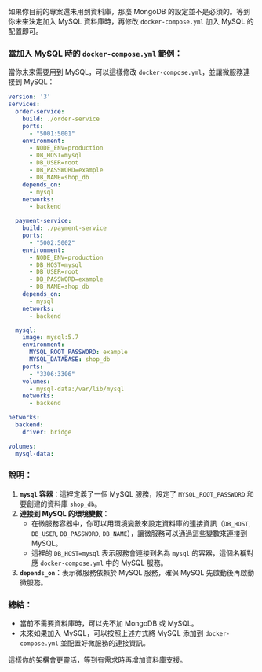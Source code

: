 如果你目前的專案還未用到資料庫，那麼 MongoDB 的設定並不是必須的。等到你未來決定加入 MySQL 資料庫時，再修改 `docker-compose.yml` 加入 MySQL 的配置即可。

### 當加入 MySQL 時的 `docker-compose.yml` 範例：
當你未來需要用到 MySQL，可以這樣修改 `docker-compose.yml`，並讓微服務連接到 MySQL：

```yaml
version: '3'
services:
  order-service:
    build: ./order-service
    ports:
      - "5001:5001"
    environment:
      - NODE_ENV=production
      - DB_HOST=mysql
      - DB_USER=root
      - DB_PASSWORD=example
      - DB_NAME=shop_db
    depends_on:
      - mysql
    networks:
      - backend

  payment-service:
    build: ./payment-service
    ports:
      - "5002:5002"
    environment:
      - NODE_ENV=production
      - DB_HOST=mysql
      - DB_USER=root
      - DB_PASSWORD=example
      - DB_NAME=shop_db
    depends_on:
      - mysql
    networks:
      - backend

  mysql:
    image: mysql:5.7
    environment:
      MYSQL_ROOT_PASSWORD: example
      MYSQL_DATABASE: shop_db
    ports:
      - "3306:3306"
    volumes:
      - mysql-data:/var/lib/mysql
    networks:
      - backend

networks:
  backend:
    driver: bridge

volumes:
  mysql-data:
```

### 說明：
1. **`mysql` 容器**：這裡定義了一個 MySQL 服務，設定了 `MYSQL_ROOT_PASSWORD` 和要創建的資料庫 `shop_db`。
2. **連接到 MySQL 的環境變數**：
   - 在微服務容器中，你可以用環境變數來設定資料庫的連接資訊（`DB_HOST`, `DB_USER`, `DB_PASSWORD`, `DB_NAME`），讓微服務可以通過這些變數來連接到 MySQL。
   - 這裡的 `DB_HOST=mysql` 表示服務會連接到名為 `mysql` 的容器，這個名稱對應 `docker-compose.yml` 中的 MySQL 服務。
3. **`depends_on`**：表示微服務依賴於 MySQL 服務，確保 MySQL 先啟動後再啟動微服務。

### 總結：
- 當前不需要資料庫時，可以先不加 MongoDB 或 MySQL。
- 未來如果加入 MySQL，可以按照上述方式將 MySQL 添加到 `docker-compose.yml` 並配置好微服務的連接資訊。

這樣你的架構會更靈活，等到有需求時再增加資料庫支援。
